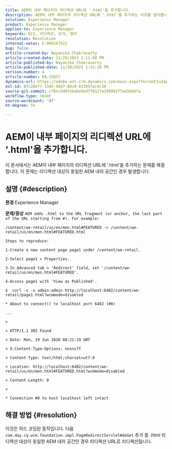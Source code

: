 ```yaml
---
title: AEM이 내부 페이지의 리디렉션 URL에 '.html'을 추가합니다.
description: AEM이 내부 페이지의 리디렉션 URL에 '.html'을 추가하는 이유를 알아봅니다.
solution: Experience Manager
product: Experience Manager
applies-to: Experience Manager
keywords: KCS, 리디렉션, 조각, 앵커
resolution: Resolution
internal-notes: E-000167522
bug: false
article-created-by: Nayanika Chakravarty
article-created-date: 11/29/2023 2:11:08 PM
article-published-by: Nayanika Chakravarty
article-published-date: 11/30/2023 1:51:18 PM
version-number: 4
article-number: KA-15857
dynamics-url: https://adobe-ent.crm.dynamics.com/main.aspx?forceUCI=1&pagetype=entityrecord&etn=knowledgearticle&id=3507b822-c18e-ee11-8179-6045bd006b4b
exl-id: 6fc28ef7-13d5-49d7-80c0-833957ac4c10
source-git-commit: c76ec5d0febabe9ad770127a195092f7ad2b667a
workflow-type: tm+mt
source-wordcount: '97'
ht-degree: 5%

---
```


# AEM이 내부 페이지의 리디렉션 URL에 &#39;.html&#39;을 추가합니다.


이 문서에서는 AEM이 내부 페이지의 리디렉션 URL에 &#39;.html&#39;을 추가하는 문제를 해결합니다. 이 문제는 리디렉션 대상이 동일한 AEM 내의 공간인 경우 발생합니다.

## 설명 {#description}


<b>환경</b>
Experience Manager

<b>문제/증상</b>
`AEM adds .html to the URL fragment (or anchor, the last part of the URL starting from #). For example:`


```
/content/we-retail/us/en/men.html#FEATURED -> /content/we-retail/us/en/men.html#FEATURED.html

Steps to reproduce:
```



```
1-Create a new content page page1 under /content/we-retail.
```



```
2-Select page1 > Properties.
```



```
3-In Advanced tab > 'Redirect' field, set '/content/we-retail/us/en/men.html#FEATURED'.
```



```
4-Access page1 with 'View as Published'.
```



```
$  curl -v -u admin:admin http://localhost:6402/content/we-retail/page1.html?wcmmode=disabled
```



```
* About to connect() to localhost port 6402 (#0)
```



```
...
```



```
>
```



```
< HTTP/1.1 302 Found
```



```
< Date: Mon, 29 Jun 2020 08:21:19 GMT
```



```
< X-Content-Type-Options: nosniff
```



```
< Content-Type: text/html;charset=utf-8
```



```
< Location: http://localhost:6402/content/we-retail/us/en/men.html#FEATURED.html?wcmmode=disabled
```



```
< Content-Length: 0
```



```
<
```



```
* Connection #0 to host localhost left intact
```



## 해결 방법 {#resolution}


이것은 하드 코딩된 동작입니다. 다음 `com.day.cq.wcm.foundation.impl.PageRedirectServlet#doGet` 추가 중 *.html* 리디렉션 대상이 동일한 AEM 내의 공간인 경우 리디렉션 URL로 리디렉션됩니다.
